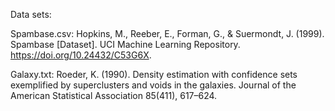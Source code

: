 Data sets:

Spambase.csv:
Hopkins, M., Reeber, E., Forman, G., & Suermondt, J. (1999). Spambase [Dataset]. UCI Machine Learning Repository. https://doi.org/10.24432/C53G6X.

Galaxy.txt:
Roeder, K. (1990). Density estimation with confidence sets exemplified by superclusters and voids in the galaxies. Journal of the American Statistical Association 85(411), 617–624.
